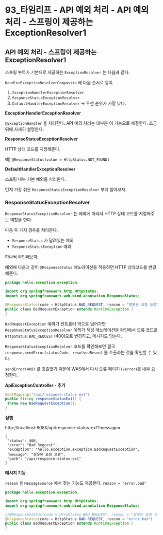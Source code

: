 # 93_타임리프 - API 예외 처리 - API 예외 처리 - 스프링이 제공하는 ExceptionResolver1

## API 예외 처리 - 스프링이 제공하는 ExceptionResolver1



스프링 부트가 기본으로 제공하는 `ExceptionResolver` 는 다음과 같다.

`HandlerExceptionResolverComposite` 에 다음 순서로 등록

1. `ExceptionHandlerExceptionResolver`
2. `ResponseStatusExceptionResolver`
3. `DafaultHandlerExceptionResolver` -> 우선 순위가 가장 낮다.



**ExceptionHandlerExceptionResolver**

`@ExceptionHandler` 을 처리한다. API 예외 처리는 대부분 이 기능으로 해결한다. 조금 뒤에 자세히 설명한다.



**ResponseStatusExceptionResolver**

HTTP 상태 코드를 지정해준다.

예) `@ResponseStatus(value = HttpStatus.NOT_FOUND)`



**DefaultHandlerExceptionResolver**

스프링 내부 기본 예외를 처리한다.

먼저 가장 쉬운 `ResponseStatusExceptionResolver` 부터 알아보자.



### ResponseStatusExceptionResolver

`ResponseStatusExceptionResolver` 는 예외에 따라서 HTTP 상태 코드를 지정해주는 역할을 한다.

다음 두 가지 경우를 처리한다.

* `ResponseStatus` 가 달려있는 예외
* `ResponseStatusException` 예외



하나씩 확인해보자.



예외에 다음과 같이 `@ResponseStatus` 애노테이션을 적용하면 HTTP 상태코드를 변경해준다.

```java
package hello.exception.exception;

import org.springframework.http.HttpStatus;
import org.springframework.web.bind.annotation.ResponseStatus;

@ResponseStatus(code = HttpStatus.BAD_REQUEST, reason = "잘못된 요청 오류")
public class BadRequestException extends RuntimeException {
}
```

`BadRequestException` 예외가 컨트롤러 밖으로 넘어가면 `ResponseStatusExceptionResolver` 예외가 해당 애노테이션을 확인해서 오류 코드를 `HttpStatus.BAD_REQUEST` (400)으로 변경하고, 메시지도 담는다.



`ResponseStatusExceptionResolver` 코드를 확인해보면 결국 `response.sendError(statusCode, resolvedReson)` 를 호출하는 것을 확인할 수 있다.

`sendError(400)` 를 호출했기 때문에 WAS에서 다시 오류 페이지 (`/error`)를 내부 요청한다.



**ApiExceptionController - 추가**

```java
@GetMapping("/api/response-status-ex1")
public String responseStatusEx1() {
 throw new BadRequestException();
}
```

**실행**

http://localhost:8080/api/response-status-ex1?message=

```
{
 "status": 400,
 "error": "Bad Request",
 "exception": "hello.exception.exception.BadRequestException",
 "message": "잘못된 요청 오류",
 "path": "/api/response-status-ex1"
}
```



**메시지 기능**

`reason` 을 `MessageSource` 에서 찾는 기능도 제공한다. `reason = "error.bad"`

```java
package hello.exception.exception;

import org.springframework.http.HttpStatus;
import org.springframework.web.bind.annotation.ResponseStatus;

//@ResponseStatus(code = HttpStatus.BAD_REQUEST, reason = "잘못된 요청 오류")
@ResponseStatus(code = HttpStatus.BAD_REQUEST, reason = "error.bad")
public class BadRequestException extends RuntimeException {
}
```

